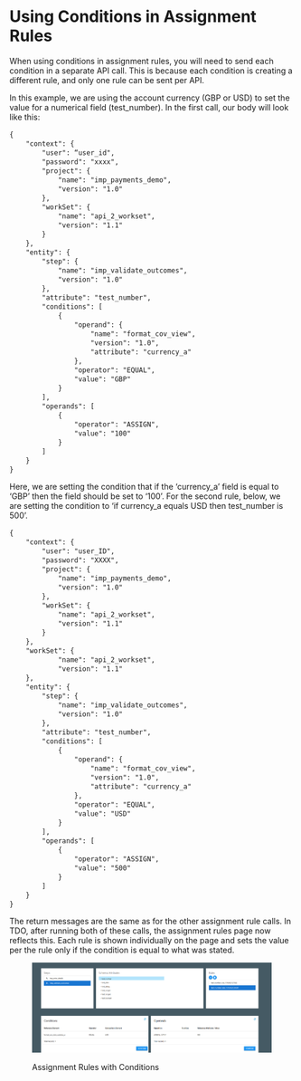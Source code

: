 # Using Conditions in Assignment Rules

When using conditions in assignment rules, you will need to send each condition in a separate API call.  This is because each condition is creating a different rule, and only one rule can be sent per API.

In this example, we are using the account currency (GBP or USD) to set the value for a numerical field (test\_number).  In the first call, our body will look like this:

&#x20;

```
{
    "context": {
        "user": “user_id",
        "password": "xxxx",
        "project": {
            "name": "imp_payments_demo",
            "version": "1.0"
        },
        "workSet": {
            "name": "api_2_workset",
            "version": "1.1"
        }
    },
    "entity": {
        "step": {
            "name": "imp_validate_outcomes",
            "version": "1.0"
        },
        "attribute": "test_number",
        "conditions": [
            {
                "operand": {
                    "name": "format_cov_view",
                    "version": "1.0",
                    "attribute": "currency_a"
                },
                "operator": "EQUAL",
                "value": "GBP"
            }
        ],
        "operands": [
            {
                "operator": "ASSIGN",
                "value": "100"
            }      
        ]
    }
}
```

&#x20;

&#x20;

Here, we are setting the condition that if the ‘currency\_a’ field is equal to ‘GBP’ then the field should be set to ‘100’.  For the second rule, below, we are setting the condition to ‘if currency\_a equals USD then test\_number is 500’.

```
{
    "context": {
        "user": "user_ID",
        "password": "XXXX",
        "project": {
            "name": "imp_payments_demo",
            "version": "1.0"
        },
        "workSet": {
            "name": "api_2_workset",
            "version": "1.1"
        }
    },
    "workSet": {
            "name": "api_2_workset",
            "version": "1.1"
    },
    "entity": {
        "step": {
            "name": "imp_validate_outcomes",
            "version": "1.0"
        },
        "attribute": "test_number",
        "conditions": [
            {
                "operand": {
                    "name": "format_cov_view",
                    "version": "1.0",
                    "attribute": "currency_a"
                },
                "operator": "EQUAL",
                "value": "USD"
            }
        ],
        "operands": [
            {
                "operator": "ASSIGN",
                "value": "500"
            }      
        ]
    }  
}
```

&#x20;

The return messages are the same as for the other assignment rule calls.  In TDO, after running both of these calls, the assignment rules page now reflects this.  Each rule is shown individually on the page and sets the value per the rule only if the condition is equal to what was stated.

<figure><img src="../../../../../../.gitbook/assets/image (7).png" alt=""><figcaption><p>Assignment Rules with Conditions</p></figcaption></figure>
